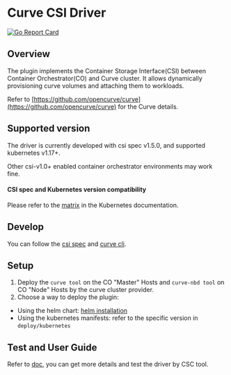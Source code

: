 # Curve CSI Driver

[![Go Report Card](https://goreportcard.com/badge/github.com/opencurve/curve-csi)](https://goreportcard.com/report/github.com/opencurve/curve-csi)

## Overview

The plugin implements the Container Storage Interface(CSI) between
Container Orchestrator(CO) and Curve cluster. It allows dynamically
provisioning curve volumes and attaching them to workloads.

Refer to [https://github.com/opencurve/curve](https://github.com/opencurve/curve) for the Curve details.


## Supported version

The driver is currently developed with csi spec v1.5.0, and supported kubernetes v1.17+.

Other csi-v1.0+ enabled container orchestrator environments may work fine.

#### CSI spec and Kubernetes version compatibility

Please refer to the [matrix](https://kubernetes-csi.github.io/docs/#kubernetes-releases)
in the Kubernetes documentation.

## Develop

You can follow the [csi spec](https://github.com/container-storage-interface/spec/blob/master/spec.md)
and [curve cli](docs/Curve%20Interface.md).

## Setup

1. Deploy the `curve tool` on the CO "Master" Hosts and `curve-nbd tool` on CO "Node" Hosts by the curve cluster provider.
2. Choose a way to deploy the plugin:

- Using the helm chart: [helm installation](charts/curve-csi/README.md)
- Using the kubernetes manifests: refer to the specific version in `deploy/kubernetes`

## Test and User Guide

Refer to [doc](docs/README.md), you can get more details and test the driver by CSC tool.
